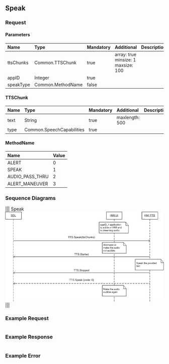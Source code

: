 ## Speak


### Request

#### Parameters

|Name|Type|Mandatory|Additional|Description|
|:---|:---|:--------|:---------|:----------|
|ttsChunks|Common.TTSChunk|true|array: true<br>minsize: 1<br>maxsize: 100||
|appID|Integer|true|||
|speakType|Common.MethodName|false|||

#### TTSChunk

|Name|Type|Mandatory|Additional|Description|
|:---|:---|:--------|:---------|:----------|
|text|String|true|maxlength: 500||
|type|Common.SpeechCapabilities|true|||

#### MethodName

|Name|Value|
|:---|:----|
|ALERT|0|
|SPEAK|1|
|AUDIO_PASS_THRU|2|
|ALERT_MANEUVER|3|

### Sequence Diagrams
|||
Speak
![Speak](./assets/Speak.png)
|||

### Example Request

```json

```
### Example Response

```json

```

### Example Error

```json

```
